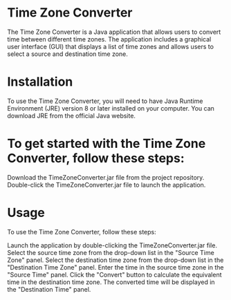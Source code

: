 # Time Zone Converter
The Time Zone Converter is a Java application that allows users to convert time between different time zones. The application includes a graphical user interface (GUI) that displays a list of time zones and allows users to select a source and destination time zone.

# Installation
To use the Time Zone Converter, you will need to have Java Runtime Environment (JRE) version 8 or later installed on your computer. You can download JRE from the official Java website.

# To get started with the Time Zone Converter, follow these steps:

Download the TimeZoneConverter.jar file from the project repository.
Double-click the TimeZoneConverter.jar file to launch the application.

# Usage
To use the Time Zone Converter, follow these steps:

Launch the application by double-clicking the TimeZoneConverter.jar file.
Select the source time zone from the drop-down list in the "Source Time Zone" panel.
Select the destination time zone from the drop-down list in the "Destination Time Zone" panel.
Enter the time in the source time zone in the "Source Time" panel.
Click the "Convert" button to calculate the equivalent time in the destination time zone.
The converted time will be displayed in the "Destination Time" panel.

